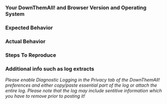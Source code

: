 ### Your DownThemAll! and Browser Version and Operating System


### Expected Behavior


### Actual Behavior


### Steps To Reproduce


### Additional info such as log extracts
*Please enable Diagnostic Logging in the Privacy tab of the DownThemAll! preferences and either copy/paste essential part of the log or attach the entire log. Please note that the log may include sentitive information which you have to remove prior to posting it!*


